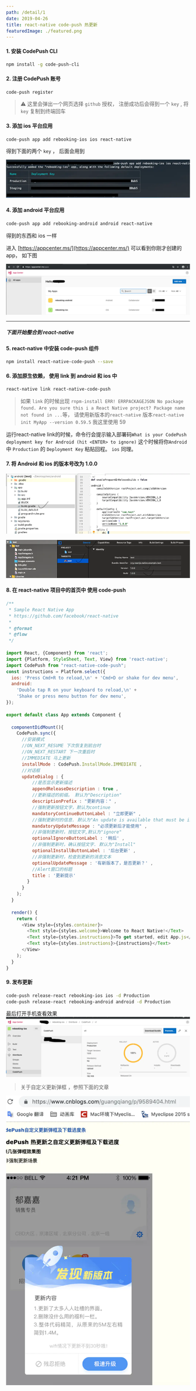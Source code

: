 ```yaml
---
path: /detail/1
date: 2019-04-26
title: react-native code-push 热更新
featuredImage: ./featured.png
---
```


#### 1. 安装 CodePush CLI
```bash
npm install -g code-push-cli
```

#### 2. 注册 CodePush 账号
```bash
code-push register
```
> ⚠️ 这里会弹出一个网页选择 `github` 授权， 注册成功后会得到一个 `key` , 将 `key` 复制到终端回车

#### 3. 添加 ios 平台应用
```bash
code-push app add rebooking-ios ios react-native
```
得到下面的两个 `key` ， 后面会用到

![ios](./key.png)


#### 4. 添加 android 平台应用
```bash
code-push app add rebooking-android android react-native
```
得到的东西和 ios 一样


进入 [https://appcenter.ms/](https://appcenter.ms/) 可以看到你刚才创建的app， 如下图

![appcenter](./appcenter.png)

---
##### 下面开始整合到 react-native

#### 5. react-native 中安装 code-push 组件
```bash
npm install react-native-code-push --save
```

#### 6. 添加原生依赖， 使用 link 到 android 和 ios 中
```bash
react-native link react-native-code-push
```
> 如果 `link` 的时候出现 `rnpm-install ERR! ERRPACKAGEJSON No package found. Are you sure this i a React Native project?
Package name not found in ...`等， 请使用新版本的`react-native` 版本```react-native init MyApp --version 0.59.5``` 我这里使用 59

运行react-native link的时候，命令行会提示输入部署码`What is your CodePush deployment key for Android (hit <ENTER> to ignore)`
这个时候将你`Android` 中 `Production` 的 `Deployment Key` 粘贴回程。 `ios` 同理。

#### 7. 将 Android 和 ios 的版本号改为 1.0.0
![Android版本号修改.png](./Android版本号修改.png)

![IOS版本号修改.png](./IOS版本号修改.png)

#### 8. 在 react-native 项目中的首页中 使用 code-push
```js
/**
 * Sample React Native App
 * https://github.com/facebook/react-native
 *
 * @format
 * @flow
 */

import React, {Component} from 'react';
import {Platform, StyleSheet, Text, View} from 'react-native';
import CodePush from "react-native-code-push";
const instructions = Platform.select({
  ios: 'Press Cmd+R to reload,\n' + 'Cmd+D or shake for dev menu',
  android:
    'Double tap R on your keyboard to reload,\n' +
    'Shake or press menu button for dev menu',
});

export default class App extends Component {

  componentDidMount(){
    CodePush.sync({
      //安装模式
      //ON_NEXT_RESUME 下次恢复到前台时
      //ON_NEXT_RESTART 下一次重启时
      //IMMEDIATE 马上更新
      installMode : CodePush.InstallMode.IMMEDIATE ,
      //对话框
      updateDialog : {
          //是否显示更新描述
          appendReleaseDescription : true ,
          //更新描述的前缀。 默认为"Description"
          descriptionPrefix : "更新内容：" ,
          //强制更新按钮文字，默认为continue
          mandatoryContinueButtonLabel : "立即更新" ,
          //强制更新时的信息. 默认为"An update is available that must be installed."
          mandatoryUpdateMessage : "必须更新后才能使用" ,
          //非强制更新时，按钮文字,默认为"ignore"
          optionalIgnoreButtonLabel : '稍后' ,
          //非强制更新时，确认按钮文字. 默认为"Install"
          optionalInstallButtonLabel : '后台更新' ,
          //非强制更新时，检查到更新的消息文本
          optionalUpdateMessage : '有新版本了，是否更新？' ,
          //Alert窗口的标题
          title : '更新提示'
        }
      }
    );
  }

  render() {
    return (
      <View style={styles.container}>
        <Text style={styles.welcome}>Welcome to React Native!</Text>
        <Text style={styles.instructions}>To get started, edit App.js</Text>
        <Text style={styles.instructions}>{instructions}</Text>
      </View>
    );
  }
}
```

#### 9. 发布更新
```bash
code-push release-react rebooking-ios ios -d Production
code-push release-react rebooking-android android -d Production
```
最后打开手机查看效果
![result.png](./result.png)


> 关于自定义更新弹框 ，参照下面的文章

![image.png](./image.png)
